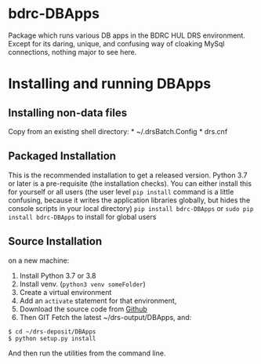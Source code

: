 # bdrc-DBApps
Package which runs various DB apps in the BDRC HUL DRS environment.
Except for its daring, unique, and confusing way of cloaking MySql connections,
nothing major to see here.

# Installing and running  DBApps 
## Installing non-data files
Copy from an existing shell directory:
    * ~/.drsBatch.Config
    * drs.cnf

## Packaged Installation
This is the recommended installation to get a released version. Python 3.7 or later is a pre-requisite (the installation
checks).
You can either install this for yourself or all users (the user level `pip install` command is a little confusing, because
it writes the application libraries globally, but hides the console scripts in your local directory)
`pip install bdrc-DBApps`
or 
`sudo pip install bdrc-DBApps`
to install for global users
## Source Installation
on a new machine:
1. Install Python 3.7 or 3.8
1. Install venv. (`python3 venv someFolder`) 
1. Create a virtual environment
1. Add an `activate` statement for that environment, 
1. Download the source code from [Github](https://github.com/buda-base/drs-deposit.git)
1. Then GIT Fetch the latest ~/drs-output/DBApps, and:
```
$ cd ~/drs-deposit/DBApps
$ python setup.py install
```
And then run the utilities from the command line. 